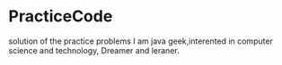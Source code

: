 # PracticeCode
solution of the practice problems
I am java geek,interented in computer science and technology, Dreamer and leraner. 
